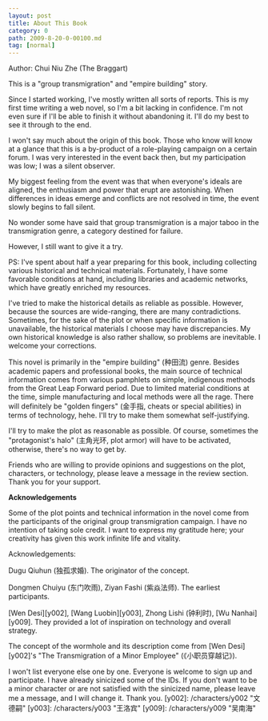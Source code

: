 ```yaml
---
layout: post
title: About This Book
category: 0
path: 2009-8-20-0-00100.md
tag: [normal]
---
```


Author: Chui Niu Zhe (The Braggart)

This is a "group transmigration" and "empire building" story.

Since I started working, I've mostly written all sorts of reports. This is my first time writing a web novel, so I'm a bit lacking in confidence. I'm not even sure if I'll be able to finish it without abandoning it. I'll do my best to see it through to the end.

I won't say much about the origin of this book. Those who know will know at a glance that this is a by-product of a role-playing campaign on a certain forum. I was very interested in the event back then, but my participation was low; I was a silent observer.

My biggest feeling from the event was that when everyone's ideals are aligned, the enthusiasm and power that erupt are astonishing. When differences in ideas emerge and conflicts are not resolved in time, the event slowly begins to fall silent.

No wonder some have said that group transmigration is a major taboo in the transmigration genre, a category destined for failure.

However, I still want to give it a try.

PS: I've spent about half a year preparing for this book, including collecting various historical and technical materials. Fortunately, I have some favorable conditions at hand, including libraries and academic networks, which have greatly enriched my resources.

I've tried to make the historical details as reliable as possible. However, because the sources are wide-ranging, there are many contradictions. Sometimes, for the sake of the plot or when specific information is unavailable, the historical materials I choose may have discrepancies. My own historical knowledge is also rather shallow, so problems are inevitable. I welcome your corrections.

This novel is primarily in the "empire building" (种田流) genre. Besides academic papers and professional books, the main source of technical information comes from various pamphlets on simple, indigenous methods from the Great Leap Forward period. Due to limited material conditions at the time, simple manufacturing and local methods were all the rage. There will definitely be "golden fingers" (金手指, cheats or special abilities) in terms of technology, hehe. I'll try to make them somewhat self-justifying.

I'll try to make the plot as reasonable as possible. Of course, sometimes the "protagonist's halo" (主角光环, plot armor) will have to be activated, otherwise, there's no way to get by.

Friends who are willing to provide opinions and suggestions on the plot, characters, or technology, please leave a message in the review section. Thank you for your support.

**Acknowledgements**

Some of the plot points and technical information in the novel come from the participants of the original group transmigration campaign. I have no intention of taking sole credit. I want to express my gratitude here; your creativity has given this work infinite life and vitality.

Acknowledgements:

Dugu Qiuhun (独孤求婚). The originator of the concept.

Dongmen Chuiyu (东门吹雨), Ziyan Fashi (紫焱法师). The earliest participants.

[Wen Desi][y002], [Wang Luobin][y003], Zhong Lishi (钟利时), [Wu Nanhai][y009]. They provided a lot of inspiration on technology and overall strategy.

The concept of the wormhole and its description come from [Wen Desi][y002]'s "The Transmigration of a Minor Employee" (《小职员穿越记》).

I won't list everyone else one by one. Everyone is welcome to sign up and participate. I have already sinicized some of the IDs. If you don't want to be a minor character or are not satisfied with the sinicized name, please leave me a message, and I will change it. Thank you.
[y002]: /characters/y002 "文德嗣"
[y003]: /characters/y003 "王洛宾"
[y009]: /characters/y009 "吴南海"